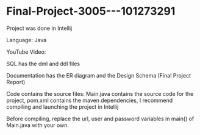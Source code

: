 # Final-Project-3005---101273291
Project was done in Intellij

Language: Java

YouTube Video:

SQL has the dml and ddl files

Documentation has the ER diagram and the Design Schema (Final Project Report)

Code contains the source files: Main.java contains the source code for the project, pom.xml contains the maven dependencies, I recommend
compiling and launching the project in Intellij

Before compiling, replace the url, user and password variables in main() of Main.java with your own.
